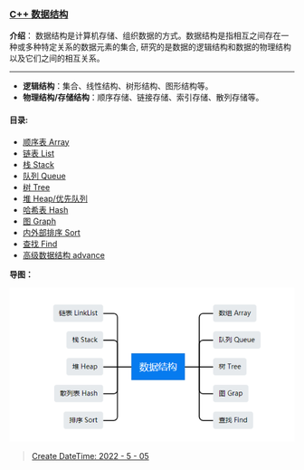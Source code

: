 ### [C++ 数据结构](#)
**介绍**： 数据结构是计算机存储、组织数据的方式。数据结构是指相互之间存在一种或多种特定关系的数据元素的集合, 研究的是数据的逻辑结构和数据的物理结构以及它们之间的相互关系。

-----
* **逻辑结构**：集合、线性结构、树形结构、图形结构等。
* **物理结构/存储结构**：顺序存储、链接存储、索引存储、散列存储等。

#### 目录:

* [顺序表 Array](./contents/SequenceList)
* [链表 List](./contents/LinkedList)
* [栈 Stack](./contents/Stack)
* [队列 Queue](./contents/Queue)
* [树 Tree](./contents/Tree) 
* [堆 Heap/优先队列](./contents/Heap)
* [哈希表 Hash](./contents/Hash)
* [图 Graph](./contents/Graph)
* [内外部排序 Sort](./contents/Sort)
* [查找 Find](./contents/Search)
* [高级数据结构 advance](./contents/Advance)



**导图：**

<img src="./assets/image-20230612204504179.png" alt="image-20230612204504179"   width="510px" />



> [Create DateTime:  2022 - 5 - 05](#)






